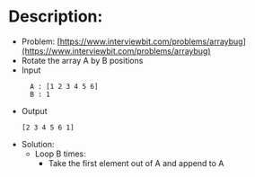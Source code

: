 # Description:

* Problem: [https://www.interviewbit.com/problems/arraybug](https://www.interviewbit.com/problems/arraybug)
* Rotate the array A by B positions
* Input
  ```
    A : [1 2 3 4 5 6]
    B : 1
  ```
* Output
  ```
  [2 3 4 5 6 1]
  ```
* Solution:
  * Loop B times:
    * Take the first element out of A and append to A
